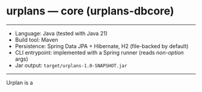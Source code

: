 # urplans — core (urplans-dbcore)

---
* Language: Java (tested with Java 21)
* Build tool: Maven
* Persistence: Spring Data JPA + Hibernate, H2 (file-backed by default)
* CLI entrypoint: implemented with a Spring runner (reads *non-option* args)
* Jar output: `target/urplans-1.0-SNAPSHOT.jar`

---

Urplan is a 
